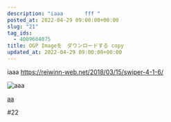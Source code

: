 ```yaml
---
description: "iaaa       fff "
posted_at: 2022-04-29 09:00:00+00:00
slug: "21"
tag_ids:
  - 4009604075
title: OGP Imageを　ダウンロードする copy
updated_at: 2022-04-29 09:00:00+00:00
---
```


iaaa
https://reiwinn-web.net/2018/03/15/swiper-4-1-6/

![aaa](https://reiwinn-web.net/2018/03/15/swiper-4-1-6/)

[aa](https://reiwinn-web.net/2018/03/15/swiper-4-1-6/)

#22
